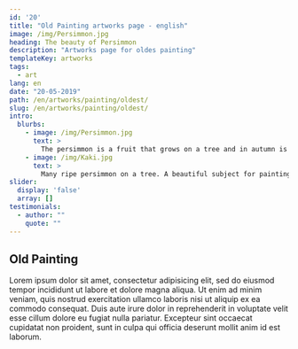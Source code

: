 ```yaml
---
id: '20'
title: "Old Painting artworks page - english"
image: /img/Persimmon.jpg
heading: The beauty of Persimmon
description: "Artworks page for oldes painting"
templateKey: artworks
tags:
  - art
lang: en
date: "20-05-2019"
path: /en/artworks/painting/oldest/
slug: /en/artworks/painting/oldest/
intro:
  blurbs:
    - image: /img/Persimmon.jpg
      text: >
        The persimmon is a fruit that grows on a tree and in autumn is tinged with orange ... How many poets did it inspire?
    - image: /img/Kaki.jpg
      text: >
        Many ripe persimmon on a tree. A beautiful subject for painting.
slider:
  display: 'false'
  array: []
testimonials:
  - author: ""
    quote: ""
---
```


##  Old Painting

Lorem ipsum dolor sit amet, consectetur adipisicing elit, sed do eiusmod tempor incididunt ut labore et dolore magna aliqua. Ut enim ad minim veniam, quis nostrud exercitation ullamco laboris nisi ut aliquip ex ea commodo consequat. Duis aute irure dolor in reprehenderit in voluptate velit esse cillum dolore eu fugiat nulla pariatur. Excepteur sint occaecat cupidatat non proident, sunt in culpa qui officia deserunt mollit anim id est laborum.
